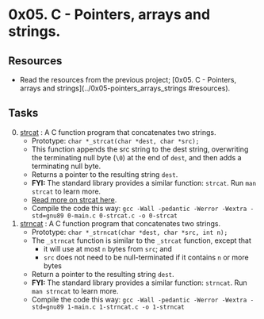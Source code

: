 # 0x05. C - Pointers, arrays and strings.

## Resources

- Read the resources from the previous project; [0x05. C - Pointers, arrays and strings](../0x05-pointers_arrays_strings #resources).

## Tasks

0. [strcat](./0-strcat.c) : A C function program that concatenates two strings.
	- Prototype: `char *_strcat(char *dest, char *src);`
	- This function appends the src string to the dest string, overwriting the terminating null byte (`\0`) at the end of `dest`, and then adds a terminating null byte.
	- Returns a pointer to the resulting string `dest`.
	- **FYI:** The standard library provides a similar function: `strcat`. Run `man strcat` to learn more.
	- [Read more on strcat here](https://www.holbertonschool.com/coding-resource-strcat-in-c).
	- Compile the code this way: `gcc -Wall -pedantic -Werror -Wextra -std=gnu89 0-main.c 0-strcat.c -o 0-strcat`
1. [strncat](./1-strncat.c) : A C function program that concatenates two strings.
	- Prototype: `char *_strncat(char *dest, char *src, int n);`
	- The `_strncat` function is similar to the `_strcat` function, except that
		- it will use at most `n` bytes from `src`; and
		- `src` does not need to be null-terminated if it contains `n` or more bytes
	- Return a pointer to the resulting string `dest`.
	- **FYI:** The standard library provides a similar function: `strncat`. Run `man strncat` to learn more.
	- Compile the code this way: `gcc -Wall -pedantic -Werror -Wextra -std=gnu89 1-main.c 1-strncat.c -o 1-strncat`
